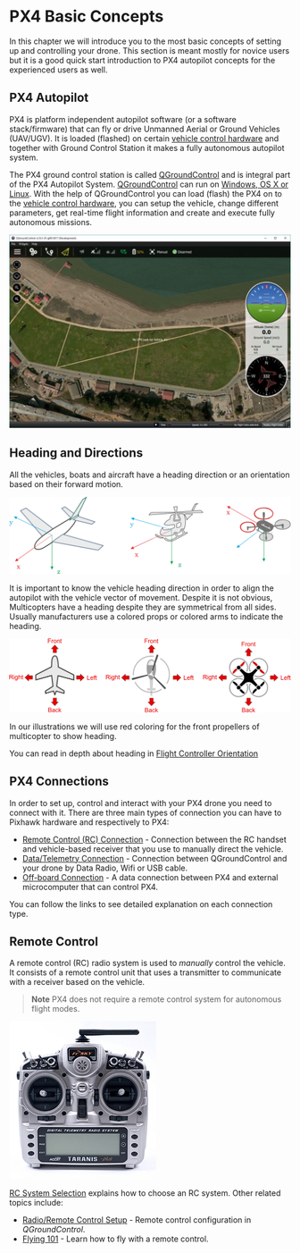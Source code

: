 # PX4 Basic Concepts

In this chapter we will introduce you to the most basic concepts of setting up and controlling your drone. This section is meant mostly for novice users but it is a good quick start introduction to PX4 autopilot concepts for the experienced users as well.

## PX4 Autopilot

PX4 is platform independent autopilot software (or a software stack/firmware) that can fly or drive Unmanned Aerial or Ground Vehicles (UAV/UGV). It is loaded (flashed) on certain [vehicle control hardware](flight_controller_selection.md) and together with Ground Control Station it makes a fully autonomous autopilot system. 

The PX4 ground control station is called  [QGroundControl](http://qgroundcontrol.com/) and is integral part of the PX4 Autopilot System. [QGroundControl](http://qgroundcontrol.com/) can run on [Windows, OS X or Linux](http://qgroundcontrol.com/downloads/). With the help of  QGroundControl you can load (flash) the PX4 on to the [vehicle control hardware](flight_controller_selection.md), you can setup the vehicle, change different parameters, get real-time flight information and create and execute fully autonomous missions.

![QGC Main Screen](../../images/qgc_main_screen.jpg)

## Heading and Directions

All the vehicles, boats and aircraft have a heading direction or an orientation based on their forward motion.

![Frame Heading](../../images/frame_heading.png)

It is important to know the vehicle heading direction in order to align the autopilot with the vehicle vector of movement. Despite it is not obvious, Multicopters have a heading despite they are symmetrical from all sides. Usually manufacturers use a colored props or colored arms to indicate the heading.

![Frame Heading TOP](../../images/frame_heading_top.png)

In our illustrations we will use red coloring for the front propellers of multicopter to show heading.

You can read in depth about heading in [Flight Controller Orientation](../config/flight_controller_orientation.md)

## PX4 Connections

In order to set up, control and interact with your PX4 drone you need to connect with it. There are three main types of connection you can have to Pixhawk hardware and respectively to PX4:

* [Remote Control \(RC\) Connection](../getting_started/rc_transmitter_receiver.md) - Connection between the RC handset and vehicle-based receiver that you use to manually direct the vehicle.
* [Data/Telemetry Connection](../telemetry/README.md) - Connection between QGroundControl and your drone by Data Radio, Wifi or USB cable.
* [Off-board Connection](../flight_modes/offboard.md) - A data connection between PX4 and external microcomputer that can control PX4.

You can follow the links to see detailed explanation on each connection type.

## Remote Control

A remote control (RC) radio system is used to *manually* control the vehicle. It consists of a remote control unit that uses a transmitter to communicate with a receiver based on the vehicle. 

> **Note** PX4 does not require a remote control system for autonomous flight modes.

![Taranis X9D Transmitter](../../images/frsky_taranis_x9d_transmitter.jpg)

[RC System Selection](../getting_started/rc_transmitter_receiver.md) explains how to choose an RC system. Other related topics include:
* [Radio/Remote Control Setup](../config/radio.md) - Remote control configuration in *QGroundControl*.
* [Flying 101](../flying/basic_flying.md) - Learn how to fly with a remote control. 
